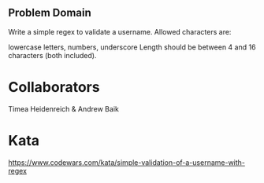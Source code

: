 ## Problem Domain

Write a simple regex to validate a username. Allowed characters are:

lowercase letters,
numbers,
underscore
Length should be between 4 and 16 characters (both included).

# Collaborators
Timea Heidenreich & Andrew Baik

# Kata
https://www.codewars.com/kata/simple-validation-of-a-username-with-regex